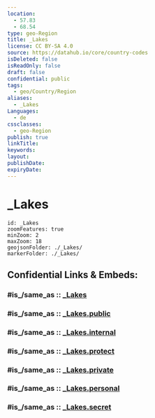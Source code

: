 ```yaml
---
location:
  - 57.83
  - 68.54
type: geo-Region
title: _Lakes
license: CC BY-SA 4.0
source: https://datahub.io/core/country-codes
isDeleted: false
isReadOnly: false
draft: false
confidential: public
tags:
  - geo/Country/Region
aliases:
  - _Lakes
Languages:
  - de
cssclasses:
  - geo-Region
publish: true
linkTitle:
keywords:
layout:
publishDate:
expiryDate:
---
```


# _Lakes

```leaflet
id: _Lakes
zoomFeatures: true 
minZoom: 2 
maxZoom: 18
geojsonFolder: ./_Lakes/
markerFolder: ./_Lakes/
```


## Confidential Links & Embeds: 

### #is_/same_as :: [_Lakes](/_Standards/Earth/Continent/Asia/Asia~North/Asia~Ural/Tyumen_Oblast/_Lakes.md) 

### #is_/same_as :: [_Lakes.public](/_public/Earth/Continent/Asia/Asia~North/Asia~Ural/Tyumen_Oblast/_Lakes.public.md) 

### #is_/same_as :: [_Lakes.internal](/_internal/Earth/Continent/Asia/Asia~North/Asia~Ural/Tyumen_Oblast/_Lakes.internal.md) 

### #is_/same_as :: [_Lakes.protect](/_protect/Earth/Continent/Asia/Asia~North/Asia~Ural/Tyumen_Oblast/_Lakes.protect.md) 

### #is_/same_as :: [_Lakes.private](/_private/Earth/Continent/Asia/Asia~North/Asia~Ural/Tyumen_Oblast/_Lakes.private.md) 

### #is_/same_as :: [_Lakes.personal](/_personal/Earth/Continent/Asia/Asia~North/Asia~Ural/Tyumen_Oblast/_Lakes.personal.md) 

### #is_/same_as :: [_Lakes.secret](/_secret/Earth/Continent/Asia/Asia~North/Asia~Ural/Tyumen_Oblast/_Lakes.secret.md)

